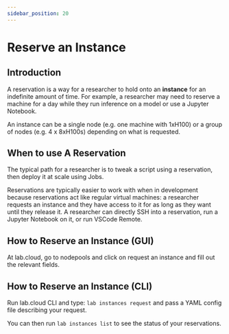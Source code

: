 ```yaml
---
sidebar_position: 20
---
```


# Reserve an Instance

## Introduction

A reservation is a way for a researcher to hold onto an **instance** for an indefinite amount of time. For example, a researcher may need to reserve a machine for a day while they run inference on a model or use a Jupyter Notebook.

An instance can be a single node (e.g. one machine with 1xH100) or a group of nodes (e.g. 4 x 8xH100s) depending on what is requested.

## When to use A Reservation

The typical path for a researcher is to tweak a script using a reservation, then deploy it at scale using Jobs.

Reservations are typically easier to work with when in development because reservations act like regular virtual machines: a researcher requests an instance and they have access to it for as long as they want until they release it. A researcher can directly SSH into a reservation, run a Jupyter Notebook on it, or run VSCode Remote.

## How to Reserve an Instance (GUI)

At lab.cloud, go to nodepools and click on request an instance and fill out the relevant fields.

## How to Reserve an Instance (CLI)

Run lab.cloud CLI and type: `lab instances request` and pass a YAML config file describing your request.

You can then run `lab instances list` to see the status of your reservations.

